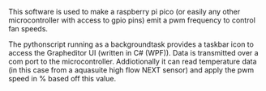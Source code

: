 This software is used to make a raspberry pi pico (or easily any other microcontroller with access to gpio pins)
emit a pwm frequency to control fan speeds.

The pythonscript running as a backgroundtask provides a taskbar icon to access the Grapheditor UI (written in C# (WPF)).
Data is transmitted over a com port to the microcontroller.
Addiotionally it can read temperature data (in this case from a aquasuite high flow NEXT sensor) and apply the pwm speed in % based off this value.
